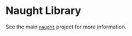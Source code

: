 # Naught Library

See the main [`naught`] project for more information.

[`naught`]: https://github.com/jamesmunns/naught
